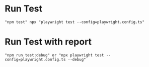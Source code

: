 # Run Test
`"npm test"
npx "playwright test --config=playwright.config.ts"`
# Run Test with report
`"npm run test:debug"
or
"npx playwright test --config=playwright.config.ts --debug"`
